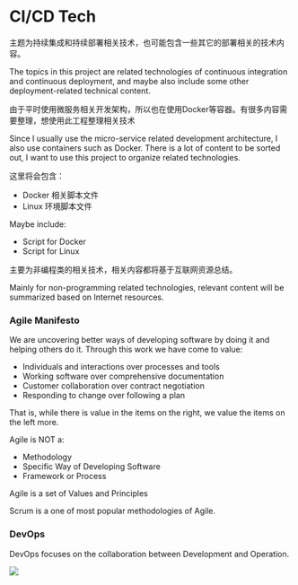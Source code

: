 # CI/CD Tech
主题为持续集成和持续部署相关技术，也可能包含一些其它的部署相关的技术内容。

The topics in this project are related technologies of continuous integration and continuous deployment, and maybe also include some other deployment-related technical content.

由于平时使用微服务相关开发架构，所以也在使用Docker等容器。有很多内容需要整理，想使用此工程整理相关技术

Since I usually use the micro-service related development architecture, I also use containers such as Docker. There is a lot of content to be sorted out, I want to use this project to organize related technologies.

这里将会包含：
- Docker 相关脚本文件
- Linux 环境脚本文件

Maybe include:

- Script for Docker
- Script for Linux

主要为非编程类的相关技术，相关内容都将基于互联网资源总结。

Mainly for non-programming related technologies, relevant content will be summarized based on Internet resources.

### Agile Manifesto

We are uncovering better ways of developing software by doing it and helping others do it. Through this work we have come to value:

- Individuals and interactions over processes and tools
- Working software over comprehensive documentation
- Customer collaboration over contract negotiation
- Responding to change over following a plan

That is, while there is value in the items on the right, we value the items on the left more.

Agile is NOT a:

- Methodology
- Specific Way of Developing Software
- Framework or Process

Agile is a set of Values and Principles

Scrum is a one of most popular methodologies of Agile.

### DevOps

DevOps focuses on the collaboration between Development and Operation.

![](http://blog.appdynamics.com/wp-content/uploads/2013/06/DevOps-infinity-loop2.png)